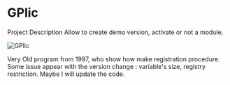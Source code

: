 # GPlic

Project Description
Allow to create demo version, activate or not a module.

![GPlic](GLic.jpg)

Very Old program from 1997, who show how make registration procedure.
Some issue appear with the version change : variable's size, registry restriction.
Maybe I will update the code.
